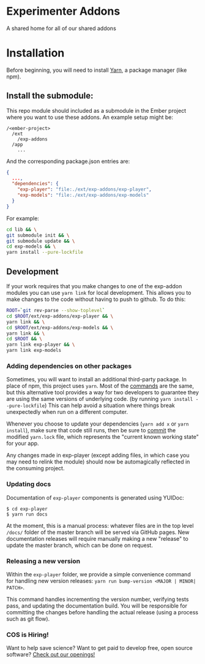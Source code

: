 # Experimenter Addons

A shared home for all of our shared addons

# Installation

Before beginning, you will need to install [Yarn](https://yarnpkg.com/en/docs/install), a package manager (like npm). 


## Install the submodule:

This repo module should included as a submodule in the Ember project where you want to use these addons.
An example setup might be:
```
/<ember-project>
  /ext
    /exp-addons
  /app
    ...    
```

And the corresponding package.json entries are:

```json
{
  ...,
  "dependencies": {
    "exp-player": "file:./ext/exp-addons/exp-player",
    "exp-models": "file:./ext/exp-addons/exp-models"
  }
}

```

For example:

```bash
cd lib && \
git submodule init && \
git submodule update && \
cd exp-models && \
yarn install --pure-lockfile
```

## Development

If your work requires that you make changes to one of the exp-addon modules you can use `yarn link` for
local development. This allows you to make changes to the code without having to push to github. To do
this:

```bash
ROOT=`git rev-parse --show-toplevel`
cd $ROOT/ext/exp-addons/exp-player && \
yarn link && \
cd $ROOT/ext/exp-addons/exp-models && \
yarn link && \
cd $ROOT && \
yarn link exp-player && \
yarn link exp-models
```

### Adding dependencies on other packages
Sometimes, you will want to install an additional third-party package. In place of npm, this project uses `yarn`. 
Most of the [commands](https://yarnpkg.com/en/docs/managing-dependencies) are the same, but this alternative tool 
provides a way for two developers to guarantee they are using the same versions of underlying code. (by running 
`yarn install --pure-lockfile`) This can help avoid a situation where things break unexpectedly when run on a different 
computer.

Whenever you choose to update your dependencies (`yarn add x` or `yarn install`), make sure that code still runs, then
be sure to [commit](https://yarnpkg.com/en/docs/yarn-lock) the modified `yarn.lock` file, which represents the "current 
known working state" for your app. 


Any changes made in exp-player (except adding files, in which case you may need to relink the module) should
now be automagically reflected in the consuming project.

### Updating docs
Documentation of `exp-player` components is generated using YUIDoc:
 ```
 $ cd exp-player
 $ yarn run docs
 ```
 
At the moment, this is a manual process: whatever 
 files are in the top level `/docs/` folder of the master branch will be served via GitHub pages. New documentation 
 releases will require manually making a new "release" to update the master branch, which can be done on request. 


### Releasing a new version
Within the `exp-player` folder, we provide a simple convenience command for handling new version releases: 
`yarn run bump-version <MAJOR | MINOR| PATCH>`.

This command handles incrementing the version number, verifying tests pass, and updating the documentation build. You 
  will be responsible for committing the changes before handling the actual release (using a process such as git flow).

### COS is Hiring!

Want to help save science? Want to get paid to develop free, open source software? [Check out our openings!](http://cos.io/jobs)
